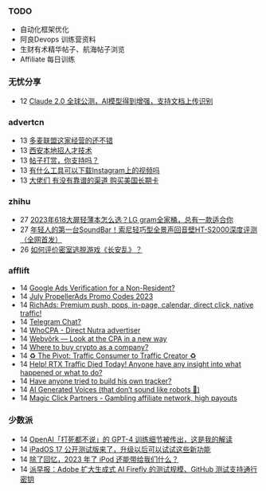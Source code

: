 ### TODO
-  自动化框架优化
-  阿良Devops 训练营资料
-  生财有术精华帖子、航海帖子浏览
-  Affiliate 每日训练

### 无忧分享
<!-- ruyo:START -->
-  12 [Claude 2.0 全球公测，AI模型得到增强，支持文档上传识别](https://51.ruyo.net/18428.html)<!-- ruyo:END -->

### advertcn
<!-- advertcn:START -->
-  13 [多麦联盟这家经营的还不错](https://www.advertcn.com/forum.php?mod=viewthread&tid=111194)
-  13 [西安本地招人才技术](https://www.advertcn.com/forum.php?mod=viewthread&tid=111193)
-  13 [帖子打赏，你支持吗？](https://www.advertcn.com/forum.php?mod=viewthread&tid=111191)
-  13 [有什么工具可以下载Instagram上的视频吗](https://www.advertcn.com/forum.php?mod=viewthread&tid=111190)
-  13 [大佬们 有没有靠谱的渠道 购买美国长期卡](https://www.advertcn.com/forum.php?mod=viewthread&tid=111187)<!-- advertcn:END -->

### zhihu
<!-- zhihu:START -->
-  27 [2023年618大屏轻薄本怎么选？LG gram全家桶，总有一款适合你](http://zhuanlan.zhihu.com/p/632641888?utm_campaign=rss&utm_medium=rss&utm_source=rss&utm_content=title)
-  27 [年轻人的第一台SoundBar！索尼轻巧型全景声回音壁HT-S2000深度评测（全网首发）](http://zhuanlan.zhihu.com/p/630990296?utm_campaign=rss&utm_medium=rss&utm_source=rss&utm_content=title)
-  26 [如何评价密室逃脱游戏《长安乱》？](http://www.zhihu.com/question/563950552/answer/3045961312?utm_campaign=rss&utm_medium=rss&utm_source=rss&utm_content=title)<!-- zhihu:END -->

### afflift
<!-- afflift:START -->
-  14 [Google Ads Verification for a Non-Resident?](https://afflift.com/f/threads/google-ads-verification-for-a-non-resident.11284/)
-  14 [July PropellerAds Promo Codes 2023](https://afflift.com/f/threads/july-propellerads-promo-codes-2023.11242/)
-  14 [RichAds: Premium push, pops, in-page, calendar, direct click, native traffic!](https://afflift.com/f/threads/richads-premium-push-pops-in-page-calendar-direct-click-native-traffic.991/)
-  14 [Telegram Chat?](https://afflift.com/f/threads/telegram-chat.11283/)
-  14 [WhoCPA - Direct Nutra advertiser](https://afflift.com/f/threads/whocpa-direct-nutra-advertiser.11162/)
-  14 [Webvõrk — Look at the CPA in a new way](https://afflift.com/f/threads/webv%C3%B5rk-%E2%80%94-look-at-the-cpa-in-a-new-way.2820/)
-  14 [Where to buy crypto as a company?](https://afflift.com/f/threads/where-to-buy-crypto-as-a-company.11279/)
-  14 [♻ The Pivot: Traffic Consumer to Traffic Creator ♻](https://afflift.com/f/threads/%E2%99%BB-the-pivot-traffic-consumer-to-traffic-creator-%E2%99%BB.11140/)
-  14 [Help! RTX Traffic Died Today! Anyone have any insight into what happened or what to do?](https://afflift.com/f/threads/help-rtx-traffic-died-today-anyone-have-any-insight-into-what-happened-or-what-to-do.10847/)
-  14 [Have anyone tried to build his own tracker?](https://afflift.com/f/threads/have-anyone-tried-to-build-his-own-tracker.11280/)
-  14 [AI Generated Voices &lpar;that don’t sound like robots 🤖&rpar;](https://afflift.com/f/threads/ai-generated-voices-that-don%E2%80%99t-sound-like-robots-%F0%9F%A4%96.11282/)
-  14 [Magic Click Partners - Gambling affiliate network, high payouts](https://afflift.com/f/threads/magic-click-partners-gambling-affiliate-network-high-payouts.10931/)<!-- afflift:END -->

### 少数派
<!-- sspai:START -->
-  14 [OpenAI「打死都不说」的 GPT-4 训练细节被传出，这是我的解读](https://sspai.com/post/81091)
-  14 [iPadOS 17 公开测试版来了，升级以后可以试试这些新功能](https://sspai.com/post/81139)
-  14 [除了回忆，2023 年了 iPod 还能带给我们什么？](https://sspai.com/post/81114)
-  14 [派早报：Adobe 扩大生成式 AI Firefly 的测试规模、GitHub 测试支持通行密钥](https://sspai.com/post/81135)<!-- sspai:END -->
